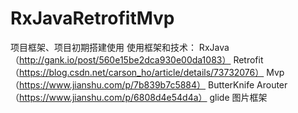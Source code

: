 # RxJavaRetrofitMvp
项目框架、项目初期搭建使用
使用框架和技术：
RxJava （http://gank.io/post/560e15be2dca930e00da1083）
Retrofit（https://blog.csdn.net/carson_ho/article/details/73732076）
Mvp  （https://www.jianshu.com/p/7b839b7c5884）
ButterKnife
Arouter（https://www.jianshu.com/p/6808d4e54d4a）
glide 图片框架

